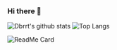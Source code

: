 ### Hi there 👋

![Dbrrt's github stats](https://github-readme-stats.vercel.app/api?username=dbrrt&show_icons=true&count_private=true&hide=stars&include_all_commits=true&theme=buefy)
![Top Langs](https://github-readme-stats.vercel.app/api/top-langs/?username=dbrrt&layout=compact)

![ReadMe Card](https://github-readme-stats.vercel.app/api/pin/?username=authdog&repo=http-headers-check)
